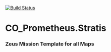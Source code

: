 [![Build Status](https://travis-ci.org/gruppe-adler/CO_Prometheus.Stratis.svg)](https://travis-ci.org/gruppe-adler/CO_Prometheus.Stratis)


# CO_Prometheus.Stratis
### Zeus Mission Template for all Maps
